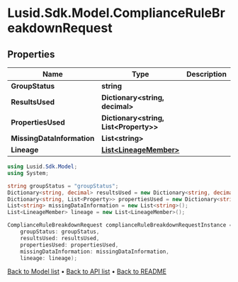 # Lusid.Sdk.Model.ComplianceRuleBreakdownRequest

## Properties

Name | Type | Description | Notes
------------ | ------------- | ------------- | -------------
**GroupStatus** | **string** |  | 
**ResultsUsed** | **Dictionary&lt;string, decimal&gt;** |  | 
**PropertiesUsed** | **Dictionary&lt;string, List&lt;Property&gt;&gt;** |  | 
**MissingDataInformation** | **List&lt;string&gt;** |  | 
**Lineage** | [**List&lt;LineageMember&gt;**](LineageMember.md) |  | 

```csharp
using Lusid.Sdk.Model;
using System;

string groupStatus = "groupStatus";
Dictionary<string, decimal> resultsUsed = new Dictionary<string, decimal>();
Dictionary<string, List<Property>> propertiesUsed = new Dictionary<string, List<Property>>();
List<string> missingDataInformation = new List<string>();
List<LineageMember> lineage = new List<LineageMember>();

ComplianceRuleBreakdownRequest complianceRuleBreakdownRequestInstance = new ComplianceRuleBreakdownRequest(
    groupStatus: groupStatus,
    resultsUsed: resultsUsed,
    propertiesUsed: propertiesUsed,
    missingDataInformation: missingDataInformation,
    lineage: lineage);
```

[Back to Model list](../README.md#documentation-for-models) &#8226; [Back to API list](../README.md#documentation-for-api-endpoints) &#8226; [Back to README](../README.md)
